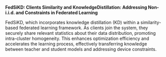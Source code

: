 **FedSiKD: Clients Similarity and KnowledgeDistillation: Addressing Non-i.i.d. and Constraints in Federated Learning**

FedSiKD, which incorporates knowledge distillation (KD) within a similarity-based federated learning framework. As clients join the system, they securely share relevant statistics
about their data distribution, promoting intra-cluster homogeneity. This enhances optimization efficiency and accelerates
the learning process, effectively transferring knowledge between teacher and student models and addressing device constraints.
